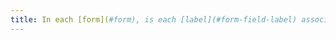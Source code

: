 ```yaml
---
title: In each [form](#form), is each [label](#form-field-label) associated with a [form input field](#form-input-field) having the same function and repeated several times in the same page or in a [set of pages](#set-of-pages) [consistent](#consistent-labels)
---
```

